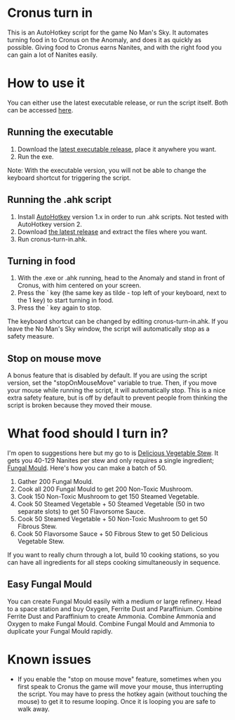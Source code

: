 # Cronus turn in

This is an AutoHotkey script for the game No Man's Sky. It automates turning food in to Cronus on the Anomaly, and does it as quickly as possible. Giving food to Cronus earns Nanites, and with the right food you can gain a lot of Nanites easily.

# How to use it

You can either use the latest executable release, or run the script itself. Both can be accessed [here](https://github.com/sophice/ahk-nms-cronus-turn-in/releases).

## Running the executable

1) Download the [latest executable release](https://github.com/sophice/ahk-nms-cronus-turn-in/releases), place it anywhere you want.
2) Run the exe.

Note: With the executable version, you will not be able to change the keyboard shortcut for triggering the script.

## Running the .ahk script

1) Install [AutoHotkey](https://www.autohotkey.com/) version 1.x in order to run .ahk scripts. Not tested with AutoHotkey version 2.
2) Download [the latest release](https://github.com/sophice/ahk-nms-cronus-turn-in/releases) and extract the files where you want.
3) Run cronus-turn-in.ahk.

## Turning in food

1) With the .exe or .ahk running, head to the Anomaly and stand in front of Cronus, with him centered on your screen.
2) Press the ` key (the same key as tilde - top left of your keyboard, next to the 1 key) to start turning in food.
3) Press the ` key again to stop.

The keyboard shortcut can be changed by editing cronus-turn-in.ahk. If you leave the No Man's Sky window, the script will automatically stop as a safety measure.

## Stop on mouse move

A bonus feature that is disabled by default. If you are using the script version, set the "stopOnMouseMove" variable to true. Then, if you move your mouse while running the script, it will automatically stop. This is a nice extra safety feature, but is off by default to prevent people from thinking the script is broken because they moved their mouse.

# What food should I turn in?

I'm open to suggestions here but my go to is [Delicious Vegetable Stew](https://nomanssky.fandom.com/wiki/Delicious_Vegetable_Stew). It gets you 40-129 Nanites per stew and only requires a single ingredient; [Fungal Mould](https://nomanssky.fandom.com/wiki/Fungal_Mould). Here's how you can make a batch of 50.

1) Gather 200 Fungal Mould.
2) Cook all 200 Fungal Mould to get 200 Non-Toxic Mushroom.
3) Cook 150 Non-Toxic Mushroom to get 150 Steamed Vegetable.
4) Cook 50 Steamed Vegetable + 50 Steamed Vegetable (50 in two separate slots) to get 50 Flavorsome Sauce.
5) Cook 50 Steamed Vegetable + 50 Non-Toxic Mushroom to get 50 Fibrous Stew.
6) Cook 50 Flavorsome Sauce + 50 Fibrous Stew to get 50 Delicious Vegetable Stew.

If you want to really churn through a lot, build 10 cooking stations, so you can have all ingredients for all steps cooking simultaneously in sequence.

## Easy Fungal Mould

You can create Fungal Mould easily with a medium or large refinery. Head to a space station and buy Oxygen, Ferrite Dust and Paraffinium. Combine Ferrite Dust and Paraffinium to create Ammonia. Combine Ammonia and Oxygen to make Fungal Mould. Combine Fungal Mould and Ammonia to duplicate your Fungal Mould rapidly.

# Known issues

- If you enable the "stop on mouse move" feature, sometimes when you first speak to Cronus the game will move your mouse, thus interrupting the script. You may have to press the hotkey again (without touching the mouse) to get it to resume looping. Once it is looping you are safe to walk away.

